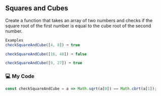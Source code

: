 ## Squares and Cubes

Create a function that takes an array of two numbers and checks if the square root of the first number is equal to the cube root of the second number.
```js
Examples
checkSquareAndCube([4, 8]) ➞ true

checkSquareAndCube([16, 48]) ➞ false

checkSquareAndCube([9, 27]) ➞ true
```
### :computer: My Code
```js
const checkSquareAndCube = a => Math.sqrt(a[0]) == Math.cbrt(a[1]);
```
